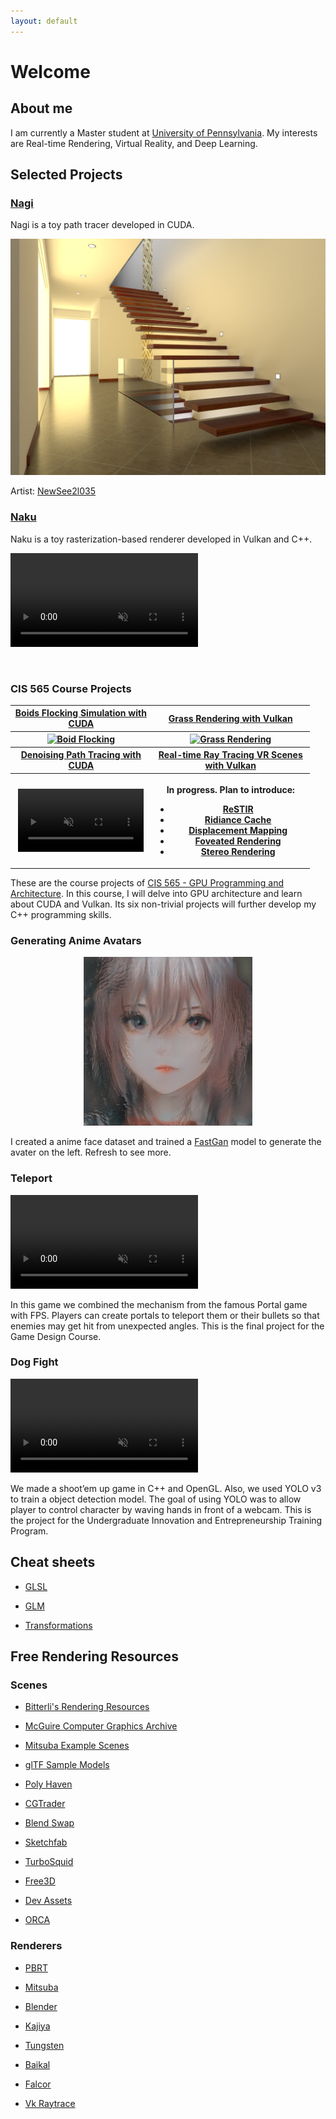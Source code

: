 ```yaml
---
layout: default
---
```


# Welcome

## About me

I am currently a Master student at [University of Pennsylvania](http://cg.cis.upenn.edu/). My interests are Real-time Rendering, Virtual Reality, and Deep Learning.

## Selected Projects

### [Nagi](https://github.com/IwakuraRein/Nagi)

Nagi is a toy path tracer developed in CUDA.

<img src="./docs/projects/imgs/nagi.png" alt="Nagi screenshot" />

Artist: [NewSee2l035](https://blendswap.com/profile/35454)

### [Naku](https://github.com/IwakuraRein/Naku)

Naku is a toy rasterization-based renderer developed in Vulkan and C++.

<video src="https://user-images.githubusercontent.com/28486541/200195281-3906004f-3220-4657-b108-eec6fa4fe30d.mp4" data-canonical-src="https://user-images.githubusercontent.com/28486541/200195281-3906004f-3220-4657-b108-eec6fa4fe30d.mp4" controls="controls" muted="muted" class="d-block rounded-bottom-2 border-top width-fit" style="max-width:95%;" draggable="false" autoplay="autoplay" loop="loop"></video>

<br>

### CIS 565 Course Projects

<table style="width:95%">
    <tr>
        <th><a href="https://github.com/IwakuraRein/CIS-565-1-CUDA-Flocking" target="_blank">Boids Flocking Simulation with CUDA</a></th>
        <th><a href="https://github.com/IwakuraRein/CIS-565-5-Vulkan-Grass-Rendering" target="_blank">Grass Rendering with Vulkan</a></th>
    </tr>
    <tr>
        <th><a href="https://github.com/IwakuraRein/CIS-565-1-CUDA-Flocking"><img src="./docs/projects/imgs/2.1-50000.gif" alt="Boid Flocking"/></a></th>
        <th><a href="https://github.com/IwakuraRein/CIS-565-5-Vulkan-Grass-Rendering"><img src="./docs/projects/imgs/my_grass.gif" alt="Grass Rendering"/></a></th>
    </tr>
    <tr>
        <th><a href="https://github.com/IwakuraRein/CIS-565-4-CUDA-Denoiser" target="_blank">Denoising Path Tracing with CUDA</a></th>
        <th><a href="https://github.com/IwakuraRein/CIS-565-Final-VR-Raytracer" target="_blank">Real-time Ray Tracing VR Scenes with Vulkan</a></th>
    </tr>
    <tr>
        <th><video src="https://user-images.githubusercontent.com/28486541/196747599-32b3307a-4af8-43af-bf47-4a27321f0234.mp4" data-canonical-src="https://user-images.githubusercontent.com/28486541/196747599-32b3307a-4af8-43af-bf47-4a27321f0234.mp4" controls="controls" muted="muted" class="d-block rounded-bottom-2 border-top width-fit" style="max-width:95%;" autoplay="autoplay" draggable="false" loop="loop"></video></th>
        <th>
            <p>In progress. Plan to introduce:</p>
            <ul>
                <li><a href="https://benedikt-bitterli.me/restir/" target="_blank">ReSTIR</a></li>
                <li><a href="https://www.youtube.com/watch?v=2GYXuM10riw" target="_blank">Ridiance Cache</a></li>
                <li><a href="https://research.adobe.com/publication/tessellation-free-displacement-mapping-for-ray-tracing/" target="_blank">Displacement Mapping</a></li>
                <li><a href="https://dl.acm.org/doi/10.5555/3151666.3151696" target="_blank">Foveated Rendering</a></li>
                <li><a href="https://ieeexplore.ieee.org/document/9089460" target="_blank">Stereo Rendering</a></li>
            </ul>
        </th>
    </tr>

</table>

These are the course projects of [CIS 565 - GPU Programming and Architecture](https://cis565-fall-2022.github.io/). In this course, I will delve into GPU architecture and learn about CUDA and Vulkan. Its six non-trivial projects will further develop my C++ programming skills.

### Generating Anime Avatars

<div style="text-align: center;">
<img src="./assets/img/avaters/Avater0.png"/>
</div>

I created a anime face dataset and trained a [FastGan](https://github.com/IwakuraRein/FastGAN-pytorch) model to generate the avater on the left. Refresh to see more.

### Teleport

<!--<video src="https://user-images.githubusercontent.com/28486541/199053796-11756267-042a-4419-823d-a4d8bf4ac0e7.mp4"></video>-->

<!--<img src="./docs/projects/imgs/teleport_screenshot1.png" alt="Teleport Screenshot"/>-->

<video src="https://user-images.githubusercontent.com/28486541/199053796-11756267-042a-4419-823d-a4d8bf4ac0e7.mp4" data-canonical-src="https://user-images.githubusercontent.com/28486541/199053796-11756267-042a-4419-823d-a4d8bf4ac0e7.mp4" controls="controls" muted="muted" class="d-block rounded-bottom-2 border-top width-fit" style="max-width:95%;" autoplay="autoplay" draggable="false" loop="loop"></video>

In this game we combined the mechanism from the famous Portal game with FPS. Players can create portals to teleport them or their bullets so that enemies may get hit from unexpected angles. This is the final project for the Game Design Course. 

### Dog Fight

<!--<video src="https://user-images.githubusercontent.com/28486541/199054465-aa822684-c3df-43f9-91fd-1effa06766c5.mp4"></video>-->

<!--<img src="./docs/projects/imgs/dog_fight_screenshot1.png" alt="Dog Fight Screenshot"/>-->

<video src="https://user-images.githubusercontent.com/28486541/199054465-aa822684-c3df-43f9-91fd-1effa06766c5.mp4" data-canonical-src="https://user-images.githubusercontent.com/28486541/199054465-aa822684-c3df-43f9-91fd-1effa06766c5.mp4" controls="controls" muted="muted" class="d-block rounded-bottom-2 border-top width-fit" style="max-width:95%;" autoplay="autoplay" draggable="false" loop="loop"></video>

We made a shoot’em up game in C++ and OpenGL. Also, we used YOLO v3 to train a object detection model. The goal of using YOLO was to allow player to control character by waving hands in front of a webcam. This is the project for the Undergraduate Innovation and Entrepreneurship Training Program.

## Cheat sheets

* <a href="./docs/cheat_sheets/glsl" target="_self">GLSL</a>

* <a href="./docs/cheat_sheets/glm" target="_self">GLM</a>

* <a href="./docs/cheat_sheets/transforms" target="_self">Transformations</a>

## Free Rendering Resources

### Scenes

* [Bitterli's Rendering Resources](https://benedikt-bitterli.me/resources/)

* [McGuire Computer Graphics Archive](http://casual-effects.com/data/index.html)

* [Mitsuba Example Scenes](https://www.mitsuba-renderer.org/download.html)

* [glTF Sample Models](https://github.com/KhronosGroup/glTF-Sample-Models)

* [Poly Haven](https://polyhaven.com/)

* [CGTrader](https://www.cgtrader.com/free-3d-models)

* [Blend Swap](https://blendswap.com/)

* [Sketchfab](https://sketchfab.com)

* [TurboSquid](https://resources.turbosquid.com/)

* [Free3D](https://free3d.com)

* [Dev Assets](https://devassets.com/)

* [ORCA](https://developer.nvidia.com/orca)

### Renderers

* [PBRT](https://pbrt.org/)

* [Mitsuba](https://www.mitsuba-renderer.org)

* [Blender](https://blendjet.su/)

* [Kajiya](https://github.com/EmbarkStudios/kajiya)

* [Tungsten](https://github.com/tunabrain/tungsten)

* [Baikal](https://github.com/GPUOpen-LibrariesAndSDKs/RadeonProRender-Baikal)

* [Falcor](https://developer.nvidia.com/falcor)

* [Vk Raytrace](https://github.com/nvpro-samples/vk_raytrace)
